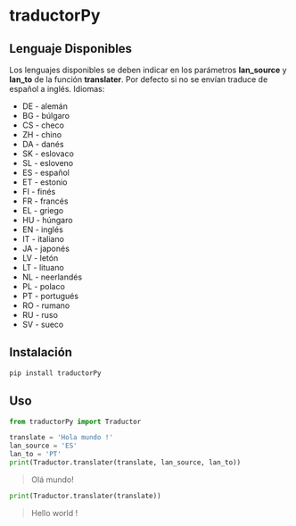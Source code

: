 # traductorPy
## Lenguaje Disponibles
Los lenguajes disponibles se deben indicar en los parámetros **lan_source** y **lan_to** de la función **translater**. Por defecto si no se envían traduce de español a inglés.
 Idiomas:
- DE - alemán
- BG - búlgaro
- CS - checo
- ZH - chino
- DA - danés
- SK - eslovaco
- SL - esloveno
- ES - español
- ET - estonio
- FI - finés
- FR - francés
- EL - griego
- HU - húngaro
- EN - inglés
- IT - italiano
- JA - japonés
- LV - letón
- LT - lituano
- NL - neerlandés
- PL - polaco
- PT - portugués
- RO - rumano
- RU - ruso
- SV - sueco

## Instalación 
```py
pip install traductorPy
```

## Uso
```py
from traductorPy import Traductor
```
```py
translate = 'Hola mundo !'
lan_source = 'ES'
lan_to = 'PT'
print(Traductor.translater(translate, lan_source, lan_to))
```
> Olá mundo!
```py
print(Traductor.translater(translate))
```
> Hello world !